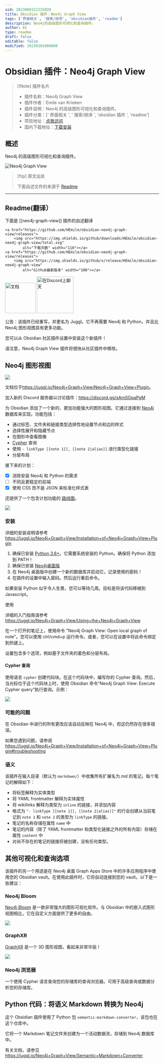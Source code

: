```yaml
---
uid: 2023080322225020
title: Obsidian 插件：Neo4j Graph View
tags: ['界面相关', '搜索/排序', 'obsidian插件', 'readme']
description: Neo4j的高级图形可视化和查询插件。
author: AI
type: readme
draft: false
editable: false
modified: 20230101000000
---
```


# Obsidian 插件：Neo4j Graph View

> [!Note] 插件名片
> - 插件名称：Neo4j Graph View
> - 插件作者：Emile van Krieken
> - 插件说明：Neo4j 的高级图形可视化和查询插件。
> - 插件分类：[' 界面相关 ', ' 搜索/排序 ', 'obsidian 插件 ', 'readme']
> - 项目地址：[点我访问](https://github.com/HEmile/obsidian-neo4j-graph-view)
> - 国内下载地址：[下载安装](https://pkmer.cn/products/plugin/pluginMarket/?neo4j-graph-view)

## 概述

Neo4j 的高级图形可视化和查询插件。

![Neo4j Graph View](https://cdn.pkmer.cn/covers/neo4j-graph-view.png!pkmer)

> [!tip] 原文出处
>
>下面自述文件的来源于 [Readme](https://ghproxy.net/https://raw.githubusercontent.com/HEmile/obsidian-neo4j-graph-view/main/README.md)

---

## Readme(翻译）

下面是 [[neo4j-graph-view]] 插件的自述翻译

<p align="left">

    <a href="https://github.com/HEmile/obsidian-neo4j-graph-view/releases">
        <img src="https://img.shields.io/github/downloads/HEmile/obsidian-neo4j-graph-view/total.svg"
            alt="下载次数" width="110"></a> 
    <a href="https://github.com/HEmile/obsidian-neo4j-graph-view/releases">
        <img src="https://img.shields.io/github/v/release/HEmile/obsidian-neo4j-graph-view"
            alt="Github最新版本" width="100"></a>
   <a href="https://juggl.io/Neo4j+Graph+View/Neo4j+Graph+View+Plugin">
        <img src="https://img.shields.io/badge/docs-Obsidian-blue"
            alt="文档" width="100"></a>
    <a href="https://discord.gg/sAmSGpaPgM">
        <img src="https://img.shields.io/discord/794500624163143720?logo=discord"
            alt="在Discord上聊天" width="120"></a>
</p>

公告：该插件已经重写，并更名为 Juggl。它不再需要 Neo4j 和 Python，并且比 Neo4j 图形视图具有更多功能。

您可以从 Obsidian 社区插件设置中安装这个新插件！

请注意，Neo4j Graph View 插件将很快从社区插件中移除。

## Neo4j 图形视图

![](https://raw.githubusercontent.com/HEmile/obsidian-neo4j-graph-view/main/neo4j-graph-view/resources/styled_screenshot.png)

文档位于<https://juggl.io/Neo4j+Graph+View/Neo4j+Graph+View+Plugin>。

加入新的 Discord 服务器以讨论插件：<https://discord.gg/sAmSGpaPgM>

为 Obsidian 添加了一个新的、更加功能强大的图形视图。它通过连接到 [Neo4j](https://neo4j.com/) 数据库来实现。功能包括：

- 通过标签、文件夹和链接类型选择性地设置节点和边的样式
- 选择性展开和隐藏节点
- 在图形中查看图像
- [Cypher](https://neo4j.com/developer/cypher/) 查询
- 使用 `- linkType [[note 1]], [[note 2|alias]]` 进行类型化链接
- 分层布局

接下来的计划：

- [x] 消除安装 Neo4j 和 Python 的需求
- [ ] 不同且更稳定的前端
- [x] 使用 CSS 而不是 JSON 来标准化样式表

还提供了一个包含计划功能的 [路线图](https://juggl.io/Roadmap)。

![](https://raw.githubusercontent.com/HEmile/obsidian-neo4j-graph-view/main/neo4j-graph-view/resources/obsidian%20neo4j%20plugin.gif)

### 安装

详细的安装说明请参考<https://juggl.io/Neo4j+Graph+View/Installation+of+Neo4j+Graph+View+Plugin>

1. 确保已安装 [Python 3.6+](https://www.python.org/downloads/)。它需要系统安装的 Python。确保将 Python 添加到 PATH！
2. 确保已安装 [Neo4j桌面版](https://neo4j.com/download/)
3. 在 Neo4j 桌面版中创建一个新的数据库并启动它。记录使用的密码！
4. 在插件的设置中输入密码。然后运行重启命令。

如果安装 Python 似乎令人生畏，您可以等待几周。目标是将该代码移植到 Javascript。

使用

详细的入门指南请参考<https://juggl.io/Neo4j+Graph+View/Using+the+Neo4j+Graph+View>

在一个打开的笔记上，使用命令 "Neo4j Graph View: Open local graph of note"。您可以使用 ctrl/cmd+p 运行命令。或者，您可以在设置中将此命令绑定到热键上。

设置包含多个选项，例如基于文件夹的着色和分层布局。

#### Cypher 查询

使用语言 `cypher` 创建代码块。在这个代码块中，编写你的 Cypher 查询。然后，当光标位于这个代码块上时，使用 Obsidian 命令“Neo4j Graph View: Execute Cypher query”执行查询。示例：

![](https://raw.githubusercontent.com/HEmile/obsidian-neo4j-graph-view/main/neo4j-graph-view/resources/cypher_querying.png)

### 可能的问题

在 Obsidian 中进行的所有更改应该自动反映在 Neo4j 中，但这仍然存在很多错误。

如果您遇到问题，请参阅 <https://juggl.io/Neo4j+Graph+View/Installation+of+Neo4j+Graph+View+Plugin#troubleshooting>

### 语义

该插件在输入目录（默认为 `markdown/`）中收集所有扩展名为.md 的笔记。每个笔记的解释如下：

- 将标签解释为实体类型
- 将 YAML frontmatter 解释为实体属性
- 将 wikilinks 解释为类型为 `inline` 的链接，并添加内容
- 格式为 `"- linkType [[note 1]], [[note 2|alias]]"` 的行会创建从当前笔记到 `note 1` 和 `note 2` 的类型为 `linkType` 的链接。
- 笔记的名称存储在属性 `name` 中
- 笔记的内容（除了 YAML frontmatter 和类型化链接之外的所有内容）存储在属性 `content` 中
- 对尚不存在的笔记的链接将被创建，没有任何类型。

## 其他可视化和查询选项

该插件的另一个用途是在 Neo4j 桌面 Graph Apps Store 中的许多应用程序中使用您的 Obsidian vault。在使用此插件时，它将自动连接到您的 vault。以下是一些建议：

### Neo4j Bloom

[Neo4j Bloom](https://neo4j.com/product/bloom/) 是一款非常强大的图形可视化软件。与 Obsidian 中的嵌入式图形视图相比，它在自定义方面提供了更多的自由。

![](https://raw.githubusercontent.com/HEmile/obsidian-neo4j-graph-view/main/neo4j-graph-view/resources/bloom_screenshot.jpg)

### GraphXR

[GraphXR](https://www.kineviz.com/) 是一个 3D 图形视图，看起来非常华丽！

![](https://raw.githubusercontent.com/HEmile/obsidian-neo4j-graph-view/main/neo4j-graph-view/resources/graphxr.gif)

### Neo4j 浏览器

一个使用 Cypher 语言查询您的存储库的查询浏览器。可用于高级查询或数据分析您的存储库。

## Python 代码：将语义 Markdown 转换为 Neo4j

这个 Obsidian 插件使用了 Python 包 `semantic-markdown-converter`，该包也在这个仓库中。

它将一个 Markdown 笔记文件夹创建为一个活动数据流，存储到 Neo4j 数据库中。

有关文档，请参见<https://juggl.io/Neo4j+Graph+View/Semantic+Markdown+Converter>
